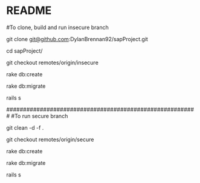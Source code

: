 # README

#To clone, build and run insecure branch

git clone git@github.com:DylanBrennan92/sapProject.git 

cd sapProject/

git checkout remotes/origin/insecure

rake db:create

rake db:migrate

rails s

#########################################################
#To run secure branch

git clean  -d  -f .

git checkout remotes/origin/secure

rake db:create

rake db:migrate

rails s
